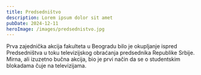 ```yaml
---
title: Predsedništvo
description: Lorem ipsum dolor sit amet
pubDate: 2024-12-11
heroImage: /images/predsednistvo.jpg
---
```


Prva zajednička akcija fakulteta u Beogradu bilo je okupljanje ispred Predsedništva u toku televizijskog obraćanja predsednika Republike Srbije. Mirna, ali izuzetno bučna akcija, bio je prvi način da se o studentskim blokadama čuje na televizijama.